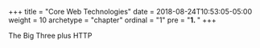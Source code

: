 +++
title = "Core Web Technologies"
date = 2018-08-24T10:53:05-05:00
weight = 10
archetype = "chapter"
ordinal = "1"
pre = "<b>1. </b>"
+++


The Big Three plus HTTP
